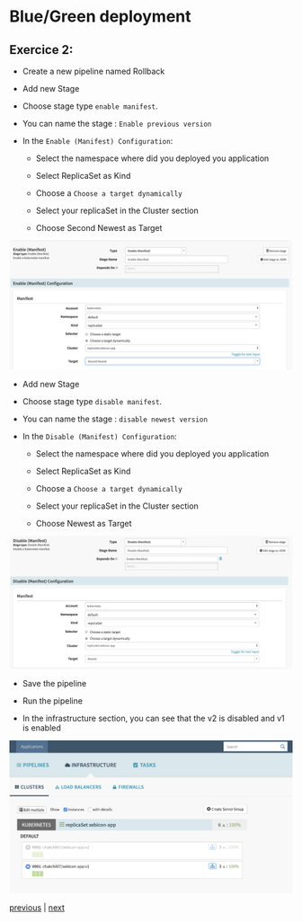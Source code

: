 # Blue/Green deployment
## Exercice 2:

* Create a new pipeline named Rollback

* Add new Stage

* Choose stage type `enable manifest`.

* You can name the stage : `Enable previous version`

- In the `Enable (Manifest) Configuration`:

    - Select the namespace where did you deployed you application

    - Select ReplicaSet as Kind

    - Choose a `Choose a target dynamically`

    - Select your replicaSet in the Cluster section

    - Choose Second Newest as Target 

![Switch Back to the blue version](./images/enable-manifest.png)

* Add new Stage

* Choose stage type `disable manifest`.

* You can name the stage : `disable newest version`

- In the `Disable (Manifest) Configuration`:

    - Select the namespace where did you deployed you application

    - Select ReplicaSet as Kind

    - Choose a `Choose a target dynamically`

    - Select your replicaSet in the Cluster section
    
    - Choose Newest as Target 

![Switch Back to the blue version](./images/disable-manifest.png)

* Save the pipeline

* Run the pipeline

* In the infrastructure section, you can see that the v2 is disabled and v1 is enabled

![Switch Back to the blue version](./images/lunch-rb.png)

[previous](../exercice1/README.md) | [next](../exercice3/README.md)

